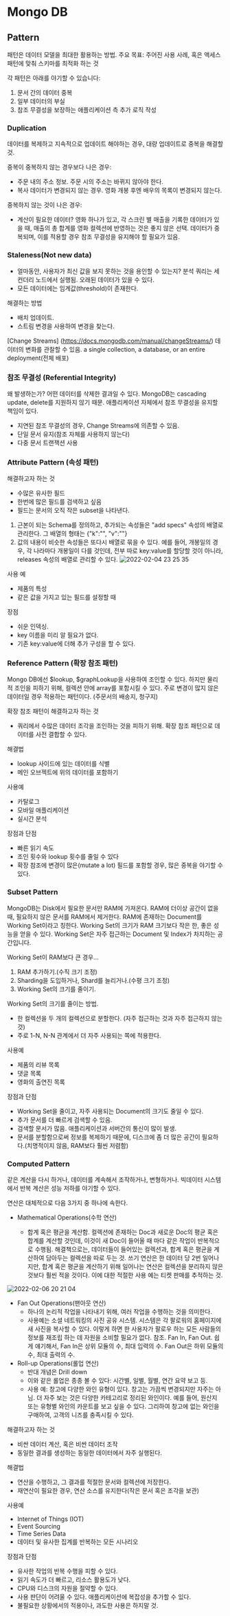 # Mongo DB

## Pattern

패턴은 데이터 모델을 최대한 활용하는 방법.
주요 목표: 주어진 사용 사례, 혹은 액세스 패턴에 맞춰 스키마를 최적화 하는 것

각 패턴은 아래를 야기할 수 있습니다:

1. 문서 간의 데이터 중복
2. 일부 데이터의 부실
3. 참조 무결성을 보장하는 애플리케이션 측 추가 로직 작성

### Duplication

데이터를 복제하고 지속적으로 업데이트 해야하는 경우, 대량 업데이트로 중복을 해결할 것.

중복이 중복하지 않는 경우보다 나은 경우:

- 주문 내의 주소 정보. 주문 시의 주소는 바뀌지 않아야 한다.
- 복사 데이터가 변경되지 않는 경우. 영화 개봉 후엔 배우의 목록이 변경되지 않는다.

중복하지 않는 것이 나은 경우:

- 계산이 필요한 데이터? 영화 하나가 있고, 각 스크린 별 매출을 기록한 데이터가 있을 때, 매출의 총 합계를 영화 컬렉션에 반영하는 것은 좋지 않은 선택. 데이터가 중복되며, 이를 적용할 경우 참조 무결성을 유지해야 할 필요가 있음.

### Staleness(Not new data)

- 얼마동안, 사용자가 최신 값을 보지 못하는 것을 용인할 수 있는지?
  분석 쿼리는 세컨더리 노드에서 실행됨. 오래된 데이터가 있을 수 있다.
- 모든 데이터에는 임계값(threshold)이 존재한다.

해결하는 방법

- 배치 업데이트.
- 스트림 변경을 사용하여 변경을 찾는다.

[Change Streams] (https://docs.mongodb.com/manual/changeStreams/)
데이터의 변화를 관찰할 수 있음.
a single collection, a database, or an entire deployment(전체 배포)

### 참조 무결성 (Referential Integrity)

왜 발생하는가?
어떤 데이터를 삭제한 결과일 수 있다.
MongoDB는 cascading update, delete를 지원하지 않기 때문.
애플리케이션 자체에서 참조 무결성을 유지할 책임이 있다.

- 지연된 참조 무결성의 경우, Change Streams에 의존할 수 있음.
- 단일 문서 유지(참조 자체를 사용하지 않는다)
- 다중 문서 트랜잭션 사용

### Attribute Pattern (속성 패턴)

해결하고자 하는 것

- 수많은 유사한 필드
- 한번에 많은 필드를 검색하고 싶음
- 필드는 문서의 오직 작은 subset을 나타낸다.

1. 근본이 되는 Schema를 정의하고, 추가되는 속성들은 "add specs" 속성의 배열로 관리한다. 그 배열의 형태는 {"k":"", "v":""}
2. 값의 내용이 비슷한 속성들은 또다시 배열로 묶을 수 있다. 예를 들어, 개봉일의 경우, 각 나라마다 개봉일이 다를 것인데, 전부 따로 key:value를 할당할 것이 아니라, releases 속성의 배열로 관리할 수 있다.
   ![2022-02-04 23 25 35](https://user-images.githubusercontent.com/2508024/152678588-eb4dc853-cbde-49da-b2e1-71eaf138619c.png)

사용 예

- 제품의 특성
- 같은 값을 가지고 있는 필드를 설정할 때

장점

- 쉬운 인덱싱.
- key 이름을 미리 알 필요가 없다.
- 기존 key:value에 더해 추가 구성을 할 수 있다.

### Reference Pattern (확장 참조 패턴)

Mongo DB에선 $lookup, $graphLookup을 사용하여 조인할 수 있다.
하지만 물리적 조인을 피하기 위해, 컬렉션 안에 array를 포함시킬 수 있다.
주로 변경이 많지 않은 데이터일 경우 적용하는 패턴이다.
(주문서의 배송지, 청구지)

확장 참조 패턴이 해결하고자 하는 것

- 쿼리에서 수많은 데이터 조각을 조인하는 것을 피하기 위해. 확장 참조 패턴으로 데이터를 사전 결합할 수 있다.

해결법

- lookup 사이드에 있는 데이터를 식별
- 메인 오브젝트에 위의 데이터를 포함하기

사용예

- 카탈로그
- 모바일 애플리케이션
- 실시간 분석

장점과 단점

- 빠른 읽기 속도
- 조인 횟수와 lookup 횟수를 줄일 수 있다
- 확장 참조에 변경이 많은(mutate a lot) 필드를 포함할 경우, 많은 중복을 야기할 수 있다.

### Subset Pattern

MongoDB는 Disk에서 필요한 문서만 RAM에 가져온다.
RAM에 더이상 공간이 없을 때, 필요하지 않은 문서를 RAM에서 제거한다.
RAM에 존재하는 Document를 Working Set이라고 칭한다.
Working Set의 크기가 RAM 크기보다 작은 한, 좋은 성능을 얻을 수 있다.
Working Set은 자주 접근하는 Document 및 Index가 차지하는 공간입니다.

Working Set이 RAM보다 큰 경우...

1. RAM 추가하기.(수직 크기 조정)
2. Sharding을 도입하거나, Shard를 늘리거나.(수평 크기 조정)
3. Working Set의 크기를 줄이기.

Working Set의 크기를 줄이는 방법.

- 한 컬렉션을 두 개의 컬렉션으로 분할한다. (자주 접근하는 것과 자주 접근하지 않는 것)
- 주로 1-N, N-N 관계에서 더 자주 사용되는 쪽에 적용한다.

사용예

- 제품의 리뷰 목록
- 댓글 목록
- 영화의 출연진 목록

장점과 단점

- Working Set을 줄이고, 자주 사용되는 Document의 크기도 줄일 수 있다.
- 추가 문서를 더 빠르게 검색할 수 있음.
- 검색할 문서가 많음. 애플리케이션과 서버간의 통신이 많이 발생.
- 문서를 분할함으로써 정보를 복제하기 때문에, 디스크에 좀 더 많은 공간이 필요하다.(치명적이지 않음, RAM보다 훨씬 저렴함)

### Computed Pattern

같은 계산을 다시 하거나, 데이터를 계속해서 조작하거나, 변형하거나.
빅데이터 시스템에서 반복 계산은 성능 저하를 야기할 수 있다.

연산은 대체적으로 다음 3가지 중 하나에 속한다.

- Mathematical Operations(수학 연산)

  - 합계 혹은 평균을 계산함. 컬렉션에 존재하는 Doc과 새로운 Doc의 평균 혹은 합계를 계산할 것인데, 이것이 새 Doc이 들어올 때 마다 같은 작업이 반복적으로 수행됨.
    해결책으로는, 데이터들이 들어있는 컬렉션과, 합계 혹은 평균을 계산하여 담아두는 컬렉션을 따로 두는 것.
    쓰기 연산은 한 데이터 당 2번 일어나지만, 합계 혹은 평균을 계산하기 위해 일어나는 연산은 컬렉션을 분리하지 않은 것보다 훨씬 적을 것이다.
    이에 대한 적절한 사용 예는 티켓 판매를 추적하는 것.

![2022-02-06 20 21 04](https://user-images.githubusercontent.com/2508024/152678603-415145c6-62f6-4a49-a460-d24860c0150d.png)

- Fan Out Operations(팬아웃 연산)
  - 하나의 논리적 작업을 나타내기 위해, 여러 작업을 수행하는 것을 의미한다.
  - 사용예는 소셜 네트워킹의 사진 공유 시스템. 시스템은 각 팔로워의 홈페이지에 새 사진을 복사할 수 있다. 이렇게 하면 한 사용자가 팔로우 하는 모든 사람들의 정보를 재조립 하는 데 자원을 소비할 필요가 없다.
    참조. Fan In, Fan Out. 쉽게 얘기해서, Fan In은 상위 모듈의 수, 최대 입력의 수. Fan Out은 하위 모듈의 수, 최대 출력의 수.
- Roll-up Operations(롤업 연산)
  - 반대 개념은 Drill down
  - 이와 같은 롤업은 종종 볼 수 있다: 시간별, 일별, 월별, 연간 요약 보고 등.
  - 사용 예: 창고에 다양한 와인 유형이 있다. 창고는 가끔씩 변경되지만 자주는 아님.
    더 자주 보는 것은 다양한 카테고리로 정리된 와인이다. 예를 들어, 원산지 또는 유형별 와인의 카운트를 보고 싶을 수 있다. 그리하여 창고에 없는 와인을 구매하여, 고객의 니즈를 충족시킬 수 있다.

해결하고자 하는 것

- 비싼 데이터 계산, 혹은 비싼 데이터 조작
- 동일한 결과를 생성하는 동일한 데이터에서 자주 실행된다.

해결법

- 연산을 수행하고, 그 결과를 적절한 문서와 컬렉션에 저장한다.
- 재연산이 필요한 경우, 연산 소스를 유지한다(작은 문서 혹은 조각을 보관)

사용예

- Internet of Things (IOT)
- Event Sourcing
- Time Series Data
- 데이터 및 유사한 집계를 반복하는 모든 시나리오

장점과 단점

- 유사한 작업의 반복 수행을 피할 수 있다.
- 읽기 속도가 더 빠르고, 리소스 활용도가 낮다.
- CPU와 디스크의 자원을 절약할 수 있다.
- 사용 판단이 어려울 수 있다. 애플리케이션에 복잡성을 추가할 수 있다.
- 불필요한 상황에서의 적용이나, 과도한 사용은 하지말 것.
